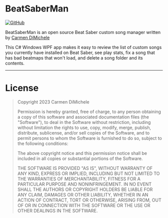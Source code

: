 
# BeatSaberMan

[![GitHub](https://img.shields.io/badge/license-MIT-green)](#License)

BeatSaberMan is an open source Beat Saber custom song manager written by [Carmen DiMichele](https://dimichelec.wixsite.com/carmendimichele) 

This C# Windows WPF app makes it easy to review the list of custom songs you currently have installed
  on Beat Saber, see play stats, fix a song that has bad beatmaps that won't load, and delete a song folder and its contents.


---
# License

> Copyright 2023 Carmen DiMichele
>
> Permission is hereby granted, free of charge, to any person obtaining a copy of this software and associated documentation files (the "Software"), to deal in the Software without restriction, including without limitation the rights to use, copy, modify, merge, publish, distribute, sublicense, and/or sell copies of the Software, and to permit persons to whom the Software is furnished to do so, subject to the following conditions:
>
> The above copyright notice and this permission notice shall be included in all copies or substantial portions of the Software.
>
> THE SOFTWARE IS PROVIDED "AS IS", WITHOUT WARRANTY OF ANY KIND, EXPRESS OR IMPLIED, INCLUDING BUT NOT LIMITED TO THE WARRANTIES OF MERCHANTABILITY, FITNESS FOR A PARTICULAR PURPOSE AND NONINFRINGEMENT. IN NO EVENT SHALL THE AUTHORS OR COPYRIGHT HOLDERS BE LIABLE FOR ANY CLAIM, DAMAGES OR OTHER LIABILITY, WHETHER IN AN ACTION OF CONTRACT, TORT OR OTHERWISE, ARISING FROM, OUT OF OR IN CONNECTION WITH THE SOFTWARE OR THE USE OR OTHER DEALINGS IN THE SOFTWARE.



<!-- --------------------------------------------------------------------

Coding Notes:

* add top area stats and functions:
  - count of songs, count of maps with errors, etc.
  - button to fix all erroneous maps

* add high score info

* select practice mode or something to signal a delete in BSM

* is there a way to setup a filter in BSM that will show-up in BS, or
  re-order list to show up in BS in a differnt order

* add a way to mark a song just in this UI

* post it on GitHub, Reddit, or something

* clean-up code
  
-------------------------------------------------------------------- -->



